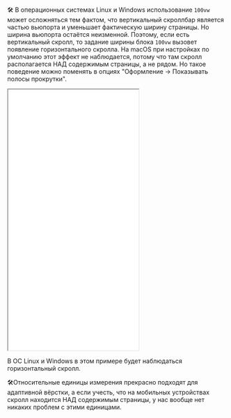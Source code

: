 🛠 В операционных системах Linux и Windows использование `100vw` может осложняться тем фактом, что вертикальный скроллбар является частью вьюпорта и уменьшает фактическую ширину страницы. Но ширина вьюпорта остаётся неизменной. Поэтому, если есть вертикальный скролл, то задание ширины блока `100vw` вызовет появление горизонтального скролла. На macOS при настройках по умолчанию этот эффект не наблюдается, потому что там скролл располагается НАД содержимым страницы, а не рядом. Но такое поведение можно поменять в опциях "Оформление -> Показывать полосы прокрутки".

<iframe title="Шапка и слайд на всю высоту" src="../demos/header-block/" height="600"></iframe>

В ОС Linux и Windows в этом примере будет наблюдаться горизонтальный скролл.

🛠Относительные единицы измерения прекрасно подходят для адаптивной вёрстки, а если учесть, что на мобильных устройствах скролл находится НАД содержимым страницы, у нас вообще нет никаких проблем с этими единицами.
